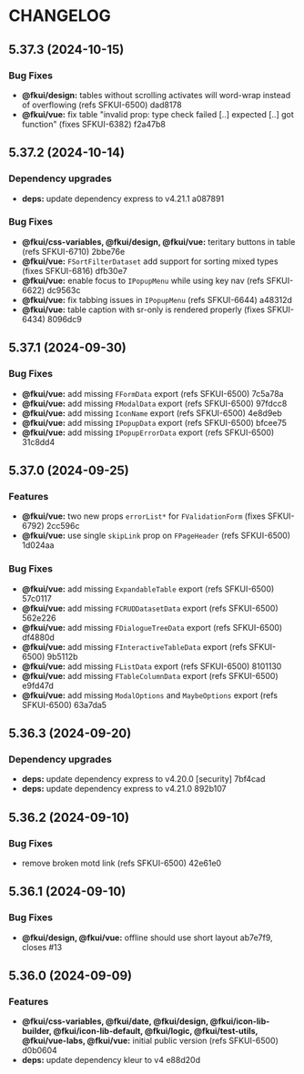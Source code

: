 # CHANGELOG

## 5.37.3 (2024-10-15)


### Bug Fixes

* **@fkui/design:** tables without scrolling activates will word-wrap instead of overflowing (refs SFKUI-6500) dad8178
* **@fkui/vue:** fix table "invalid prop: type check failed [..] expected [..] got function" (fixes SFKUI-6382) f2a47b8

## 5.37.2 (2024-10-14)


### Dependency upgrades

* **deps:** update dependency express to v4.21.1 a087891


### Bug Fixes

* **@fkui/css-variables, @fkui/design, @fkui/vue:** teritary buttons in table (refs SFKUI-6710) 2bbe76e
* **@fkui/vue:** `FSortFilterDataset` add support for sorting mixed types (fixes SFKUI-6816) dfb30e7
* **@fkui/vue:** enable focus to `IPopupMenu` while using key nav (refs SFKUI-6622) dc9563c
* **@fkui/vue:** fix tabbing issues in `IPopupMenu` (refs SFKUI-6644) a48312d
* **@fkui/vue:** table caption with sr-only is rendered properly (fixes SFKUI-6434) 8096dc9

## 5.37.1 (2024-09-30)


### Bug Fixes

* **@fkui/vue:** add missing `FFormData` export (refs SFKUI-6500) 7c5a78a
* **@fkui/vue:** add missing `FModalData` export (refs SFKUI-6500) 97fdcc8
* **@fkui/vue:** add missing `IconName` export (refs SFKUI-6500) 4e8d9eb
* **@fkui/vue:** add missing `IPopupData` export (refs SFKUI-6500) bfcee75
* **@fkui/vue:** add missing `IPopupErrorData` export (refs SFKUI-6500) 31c8dd4

## 5.37.0 (2024-09-25)


### Features

* **@fkui/vue:** two new props `errorList*` for `FValidationForm` (fixes SFKUI-6792) 2cc596c
* **@fkui/vue:** use single `skipLink` prop on `FPageHeader` (refs SFKUI-6500) 1d024aa


### Bug Fixes

* **@fkui/vue:** add missing `ExpandableTable` export (refs SFKUI-6500) 57c0117
* **@fkui/vue:** add missing `FCRUDDatasetData` export (refs SFKUI-6500) 562e226
* **@fkui/vue:** add missing `FDialogueTreeData` export (refs SFKUI-6500) df4880d
* **@fkui/vue:** add missing `FInteractiveTableData` export (refs SFKUI-6500) 9b5112b
* **@fkui/vue:** add missing `FListData` export (refs SFKUI-6500) 8101130
* **@fkui/vue:** add missing `FTableColumnData` export (refs SFKUI-6500) e9fd47d
* **@fkui/vue:** add missing `ModalOptions` and `MaybeOptions` export (refs SFKUI-6500) 63a7da5

## 5.36.3 (2024-09-20)


### Dependency upgrades

* **deps:** update dependency express to v4.20.0 [security] 7bf4cad
* **deps:** update dependency express to v4.21.0 892b107

## 5.36.2 (2024-09-10)


### Bug Fixes

* remove broken motd link (refs SFKUI-6500) 42e61e0

## 5.36.1 (2024-09-10)


### Bug Fixes

* **@fkui/design, @fkui/vue:** offline should use short layout ab7e7f9, closes #13

## 5.36.0 (2024-09-09)


### Features

* **@fkui/css-variables, @fkui/date, @fkui/design, @fkui/icon-lib-builder, @fkui/icon-lib-default, @fkui/logic, @fkui/test-utils, @fkui/vue-labs, @fkui/vue:** initial public version (refs SFKUI-6500) d0b0604
* **deps:** update dependency kleur to v4 e88d20d
